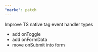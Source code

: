 ```yaml
---
"marko": patch
---
```


Improve TS native tag event handler types
- add onToggle
- add onFormData
- move onSubmit into form
